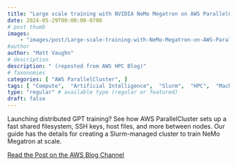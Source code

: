 ```yaml
---
title: "Large scale training with NVIDIA NeMo Megatron on AWS ParallelCluster using P5 instances"
date: 2024-05-29T00:00:00-0700
# post thumb
images:
    - "images/post/Large-scale-training-with-NeMo-Megatron-on-AWS-ParallelCluster-using-P5-instances-1-1120x630.png"
#author
author: "Matt Vaughn"
# description
description: " (reposted from AWS HPC Blog)"
# Taxonomies
categories: [ "AWS ParallelCluster", ]
tags: [ "Compute",  "Artificial Intelligence",  "Slurm",  "HPC",  "Machine Learning",  "ParallelCluster",  "hpcblog", ]
type: "regular" # available type (regular or featured)
draft: false
---
```


Launching distributed GPT training? See how AWS ParallelCluster sets up a fast shared filesystem, SSH keys, host files, and more between nodes. Our guide has the details for creating a Slurm-managed cluster to train NeMo Megatron at scale.

<a href="https://aws.amazon.com/blogs/hpc/large-scale-training-with-nemo-megatron-on-aws-parallelcluster-using-p5-instances/" class="btn btn-primary btn-lg active" role="button" aria-pressed="true" style="margin-top: 8px;">Read the Post on the AWS Blog Channel</a>